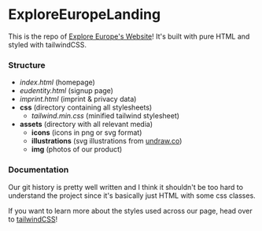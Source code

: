 # ExploreEuropeLanding

This is the repo of [Explore Europe's Website](https://www.exploreeurope.de/)!
It's built with pure HTML and styled with tailwindCSS.

### Structure

- _index.html_ (homepage)
- _eudentity.html_ (signup page)
- _imprint.html_ (imprint & privacy data)
- **css** (directory containing all stylesheets)
  - _tailwind.min.css_ (minified tailwind stylesheet)
- **assets** (directory with all relevant media)
  - **icons** (icons in png or svg format)
  - **illustrations** (svg illustrations from [undraw.co](https://undraw.co/))
  - **img** (photos of our product)

### Documentation

Our git history is pretty well written and I think it shouldn't be too hard to understand the project since it's basically just HTML with some css classes.

If you want to learn more about the styles used across our page, head over to [tailwindCSS](https://tailwindcss.com/docs/)!
